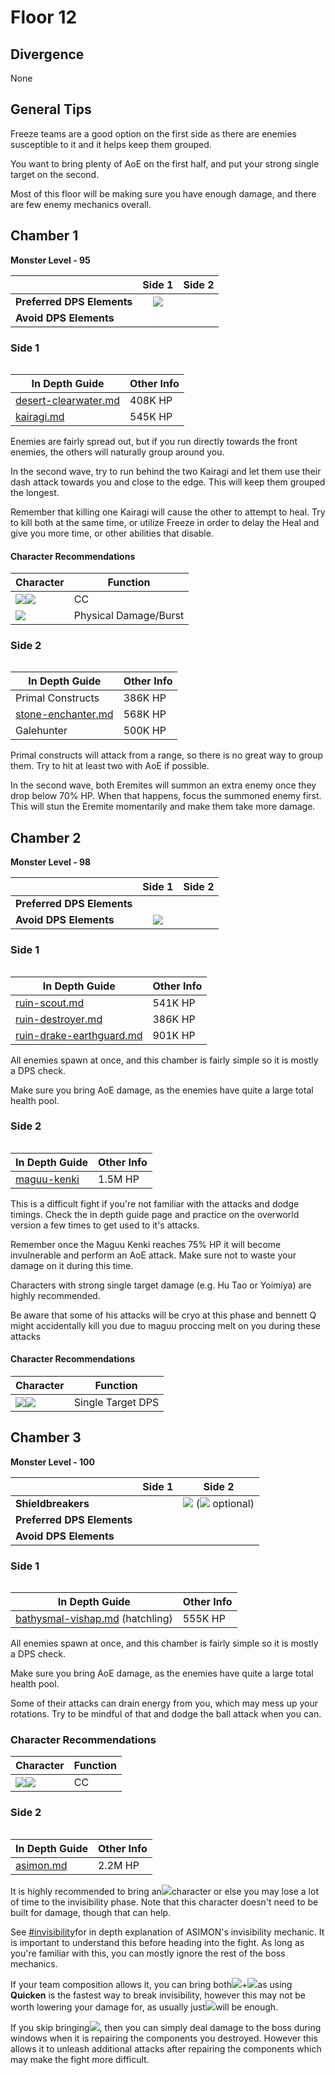 # Floor 12

## Divergence <a href="#general-tips" id="general-tips"></a>

None

## General Tips

Freeze teams are a good option on the first side as there are enemies susceptible to it and it helps keep them grouped.

You want to bring plenty of AoE on the first half, and put your strong single target on the second.

Most of this floor will be making sure you have enough damage, and there are few enemy mechanics overall.

## Chamber 1

**Monster Level - 95**

|                            |                     Side 1                     | Side 2 |
| -------------------------- | :--------------------------------------------: | :----: |
| **Preferred DPS Elements** | ![](../../.gitbook/assets/physical\_small.png) |        |
| **Avoid DPS Elements**     |                                                |        |

### Side 1

<figure><img src="../../.gitbook/assets/12-1-1v31.png" alt=""><figcaption></figcaption></figure>

| In Depth Guide                                                                 | Other Info |
| ------------------------------------------------------------------------------ | ---------- |
| [desert-clearwater.md](../../monsters/eremites/desert-clearwater.md "mention") | 408K HP    |
| [kairagi.md](../../monsters/samurai/kairagi.md "mention")                      | 545K HP    |

Enemies are fairly spread out, but if you run directly towards the front enemies, the others will naturally group around you.

In the second wave, try to run behind the two Kairagi and let them use their dash attack towards you and close to the edge. This will keep them grouped the longest.

Remember that killing one Kairagi will cause the other to attempt to heal. Try to kill both at the same time, or utilize Freeze in order to delay the Heal and give you more time, or other abilities that disable.

#### Character Recommendations

| Character                                                                                                 | Function              |
| --------------------------------------------------------------------------------------------------------- | --------------------- |
| ![](../../.gitbook/assets/ui\_avataricon\_kazuha.png)![](../../.gitbook/assets/ui\_avataricon\_venti.png) | CC                    |
| ![](../../.gitbook/assets/ui\_avataricon\_eula.png)                                                       | Physical Damage/Burst |

### Side 2

<figure><img src="../../.gitbook/assets/12-1-2v31.png" alt=""><figcaption></figcaption></figure>

| In Depth Guide                                                             | Other Info |
| -------------------------------------------------------------------------- | ---------- |
| Primal Constructs                                                          | 386K HP    |
| [stone-enchanter.md](../../monsters/eremites/stone-enchanter.md "mention") | 568K HP    |
| Galehunter                                                                 | 500K HP    |

Primal constructs will attack from a range, so there is no great way to group them. Try to hit at least two with AoE if possible.

In the second wave, both Eremites will summon an extra enemy once they drop below 70% HP. When that happens, focus the summoned enemy first. This will stun the Eremite momentarily and make them take more damage.

## Chamber 2

**Monster Level - 98**

|                            |                     Side 1                     | Side 2 |
| -------------------------- | :--------------------------------------------: | :----: |
| **Preferred DPS Elements** |                                                |        |
| **Avoid DPS Elements**     | ![](../../.gitbook/assets/physical\_small.png) |        |

### Side 1

<figure><img src="../../.gitbook/assets/12-2-1v31.png" alt=""><figcaption></figcaption></figure>

| In Depth Guide                                                                                | Other Info |
| --------------------------------------------------------------------------------------------- | ---------- |
| [ruin-scout.md](../../monsters/ruin-constructs/ruin-scout.md "mention")                       | 541K HP    |
| [ruin-destroyer.md](../../monsters/ruin-constructs/ruin-destroyer.md "mention")               | 386K HP    |
| [ruin-drake-earthguard.md](../../monsters/ruin-constructs/ruin-drake-earthguard.md "mention") | 901K HP    |

All enemies spawn at once, and this chamber is fairly simple so it is mostly a DPS check.

Make sure you bring AoE damage, as the enemies have quite a large total health pool.

### Side 2

<figure><img src="../../.gitbook/assets/maguu-kenki.png" alt=""><figcaption></figcaption></figure>

| In Depth Guide                                              | Other Info |
| ----------------------------------------------------------- | ---------- |
| [maguu-kenki](../../monsters/elites/maguu-kenki/ "mention") | 1.5M HP    |

This is a difficult fight if you're not familiar with the attacks and dodge timings. Check the in depth guide page and practice on the overworld version a few times to get used to it's attacks.&#x20;

Remember once the Maguu Kenki reaches 75% HP it will become invulnerable and perform an AoE attack. Make sure not to waste your damage on it during this time.

Characters with strong single target damage (e.g. Hu Tao or Yoimiya) are highly recommended.

Be aware that some of his attacks will be cryo at this phase and bennett Q might accidentally kill you due to maguu proccing melt on you during these attacks

#### Character Recommendations

| Character                                                                                                  | Function          |
| ---------------------------------------------------------------------------------------------------------- | ----------------- |
| ![](../../.gitbook/assets/ui\_avataricon\_hutao.png)![](../../.gitbook/assets/ui\_avataricon\_yoimiya.png) | Single Target DPS |

## Chamber 3

**Monster Level - 100**

|                            | Side 1 |                                                 Side 2                                                |
| -------------------------- | :----: | :---------------------------------------------------------------------------------------------------: |
| **Shieldbreakers**         |        | ![](../../.gitbook/assets/electro\_small.png) (![](../../.gitbook/assets/dendro\_small.png) optional) |
| **Preferred DPS Elements** |        |                                                                                                       |
| **Avoid DPS Elements**     |        |                                                                                                       |

### Side 1

<figure><img src="../../.gitbook/assets/12-3-1v31.png" alt=""><figcaption></figcaption></figure>

| In Depth Guide                                                                          | Other Info |
| --------------------------------------------------------------------------------------- | ---------- |
| [bathysmal-vishap.md](../../monsters/vishaps/bathysmal-vishap.md "mention") (hatchling) | 555K HP    |

All enemies spawn at once, and this chamber is fairly simple so it is mostly a DPS check.

Make sure you bring AoE damage, as the enemies have quite a large total health pool.

Some of their attacks can drain energy from you, which may mess up your rotations. Try to be mindful of that and dodge the ball attack when you can.

### Character Recommendations

| Character                                                                                                 | Function |
| --------------------------------------------------------------------------------------------------------- | -------- |
| ![](../../.gitbook/assets/ui\_avataricon\_kazuha.png)![](../../.gitbook/assets/ui\_avataricon\_venti.png) | CC       |

### Side 2

<figure><img src="../../.gitbook/assets/ASIMON.png" alt=""><figcaption></figcaption></figure>

| In Depth Guide                                         | Other Info |
| ------------------------------------------------------ | ---------- |
| [asimon.md](../../monsters/elites/asimon.md "mention") | 2.2M HP    |

It is highly recommended to bring an![](../../.gitbook/assets/electro\_small.png)character or else you may lose a lot of time to the invisibility phase. Note that this character doesn't need to be built for damage, though that can help.

See [#invisibility](../../monsters/elites/asimon.md#invisibility "mention")for in depth explanation of ASIMON's invisibility mechanic. It is important to understand this before heading into the fight. As long as you're familiar with this, you can mostly ignore the rest of the boss mechanics.

If your team composition allows it, you can bring both![](../../.gitbook/assets/electro\_small.png)+![](../../.gitbook/assets/dendro\_small.png)as using **Quicken** is the fastest way to break invisibility, however this may not be worth lowering your damage for, as usually just![](../../.gitbook/assets/electro\_small.png)will be enough.

If you skip bringing![](../../.gitbook/assets/electro\_small.png), then you can simply deal damage to the boss during windows when it is repairing the components you destroyed. However this allows it to unleash additional attacks after repairing the components which may make the fight more difficult.
